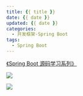 ```yaml
---
title: {{ title }}
date: {{ date }}
updated: {{ date }}
categories:
  - 开发框架-Spring Boot
tags: 
  - Spring Boot
---
```


[《Spring Boot 源码学习系列》](/categories/开发框架-Spring-Boot/)

![](/images/spring-boot-logo.png)

<!-- more -->

[![](/images/flea-framework.png)](https://github.com/Huazie/flea-framework)

